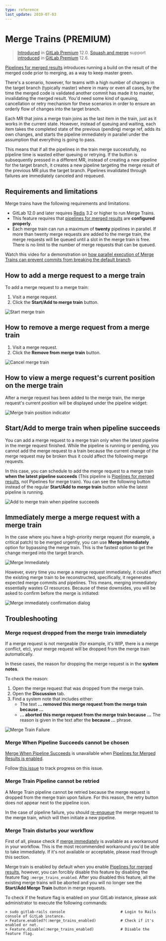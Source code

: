 ```yaml
---
type: reference
last_update: 2019-07-03
---
```


# Merge Trains **(PREMIUM)**

> [Introduced](https://gitlab.com/gitlab-org/gitlab/issues/9186) in [GitLab Premium](https://about.gitlab.com/pricing/) 12.0.
> [Squash and merge](../../../../user/project/merge_requests/squash_and_merge.md) support [introduced](https://gitlab.com/gitlab-org/gitlab/issues/13001) in [GitLab Premium](https://about.gitlab.com/pricing/) 12.6.

[Pipelines for merged results](../index.md#pipelines-for-merged-results-premium) introduces
running a build on the result of the merged code prior to merging, as a way to keep master green.

There's a scenario, however, for teams with a high number of changes in the target branch (typically master) where in many or even all cases,
by the time the merged code is validated another commit has made it to master, invalidating the merged result.
You'd need some kind of queuing, cancellation or retry mechanism for these scenarios
in order to ensure an orderly flow of changes into the target branch.

Each MR that joins a merge train joins as the last item in the train,
just as it works in the current state. However, instead of queuing and waiting,
each item takes the completed state of the previous (pending) merge ref, adds its own changes,
and starts the pipeline immediately in parallel under the assumption that everything is going to pass.

This means that if all the pipelines in the train merge successfully, no pipeline time is wasted either queuing or retrying.
If the button is subsequently pressed in a different MR, instead of creating a new pipeline for the target branch,
it creates a new pipeline targeting the merge result of the previous MR plus the target branch.
Pipelines invalidated through failures are immediately canceled and requeued.

## Requirements and limitations

Merge trains have the following requirements and limitations:

- GitLab 12.0 and later requires [Redis](https://redis.io/) 3.2 or higher to run Merge Trains.
- This feature requires that
  [pipelines for merged results](../index.md#pipelines-for-merged-results-premium) are
  **configured properly**.
- Each merge train can run a maximum of **twenty** pipelines in parallel.
  If more than twenty merge requests are added to the merge train, the merge requests
  will be queued until a slot in the merge train is free. There is no limit to the
  number of merge requests that can be queued.

<i class="fa fa-youtube-play youtube" aria-hidden="true"></i>
Watch this video for a demonstration on [how parallel execution
of Merge Trains can prevent commits from breaking the default
branch](https://www.youtube.com/watch?v=D4qCqXgZkHQ).

## How to add a merge request to a merge train

To add a merge request to a merge train:

1. Visit a merge request.
1. Click the **Start/Add to merge train** button.

![Start merge train](img/merge_train_start_v12_0.png)

## How to remove a merge request from a merge train

1. Visit a merge request.
1. Click the **Remove from merge train** button.

![Cancel merge train](img/merge_train_cancel_v12_0.png)

## How to view a merge request's current position on the merge train

After a merge request has been added to the merge train, the merge request's
current position will be displayed under the pipeline widget:

![Merge train position indicator](img/merge_train_position_v12_0.png)

## Start/Add to merge train when pipeline succeeds

You can add a merge request to a merge train only when the latest pipeline in the
merge request finished. While the pipeline is running or pending, you cannot add
the merge request to a train because the current change of the merge request may
be broken thus it could affect the following merge requests.

In this case, you can schedule to add the merge request to a merge train **when the latest
pipeline succeeds** (This pipeline is [Pipelines for merged results](../index.md), not Pipelines for merge train).
You can see the following button instead of the regular **Start/Add to merge train**
button while the latest pipeline is running.

![Add to merge train when pipeline succeeds](img/merge_train_start_when_pipeline_succeeds_v12_0.png)

## Immediately merge a merge request with a merge train

In the case where you have a high-priority merge request (for example, a critical patch) to be merged urgently,
you can use **Merge Immediately** option for bypassing the merge train.
This is the fastest option to get the change merged into the target branch.

![Merge Immediately](img/merge_train_immediate_merge_v12_6.png)

However, every time you merge a merge request immediately, it could affect the
existing merge train to be reconstructed, specifically, it regenerates expected
merge commits and pipelines. This means, merging immediately essentially wastes
CI resources. Because of these downsides, you will be asked to confirm before
the merge is initiated:

![Merge immediately confirmation dialog](img/merge_train_immediate_merge_confirmation_dialog_v12_6.png)

## Troubleshooting

### Merge request dropped from the merge train immediately

If a merge request is not mergeable (for example, it's WIP, there is a merge
conflict, etc), your merge request will be dropped from the merge train automatically.

In these cases, the reason for dropping the merge request is in the **system notes**.

To check the reason:

1. Open the merge request that was dropped from the merge train.
1. Open the **Discussion** tab.
1. Find a system note that includes either:
   - The text **... removed this merge request from the merge train because ...**
   - **... aborted this merge request from the merge train because ...**
   The reason is given in the text after the **because ...** phrase.

![Merge Train Failure](img/merge_train_failure.png)

### Merge When Pipeline Succeeds cannot be chosen

[Merge When Pipeline Succeeds](../../../../user/project/merge_requests/merge_when_pipeline_succeeds.md)
is unavailable when
[Pipelines for Merged Results is enabled](../index.md#enabling-pipelines-for-merged-results).

Follow [this issue](https://gitlab.com/gitlab-org/gitlab/issues/12267) to
track progress on this issue.

### Merge Train Pipeline cannot be retried

A Merge Train pipeline cannot be retried because the merge request is dropped from the merge train upon failure. For this reason, the retry button does not appear next to the pipeline icon.

In the case of pipeline failure, you should [re-enqueue](#how-to-add-a-merge-request-to-a-merge-train) the merge request to the merge train, which will then initiate a new pipeline.

### Merge Train disturbs your workflow

First of all, please check if [merge immediately](#immediately-merge-a-merge-request-with-a-merge-train)
is available as a workaround in your workflow. This is the most recommended
workaround you'd be able to take immediately. If it's not available or acceptable,
please read through this section.

Merge train is enabled by default when you enable [Pipelines for merged results](../index.md),
however, you can forcibly disable this feature by disabling the feature flag `:merge_trains_enabled`.
After you disabled this feature, all the existing merge trains will be aborted and
you will no longer see the **Start/Add Merge Train** button in merge requests.

To check if the feature flag is enabled on your GitLab instance,
please ask administrator to execute the following commands:

```shell
> sudo gitlab-rails console                         # Login to Rails console of GitLab instance.
> Feature.enabled?(:merge_trains_enabled)           # Check if it's enabled or not.
> Feature.disable(:merge_trains_enabled)            # Disable the feature flag.
```
